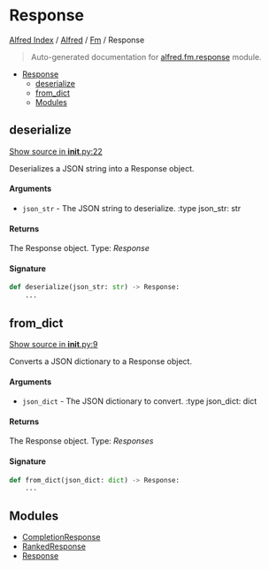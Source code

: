 # Response

[Alfred Index](../../../README.md#alfred-index) /
[Alfred](../../index.md#alfred) /
[Fm](../index.md#fm) /
Response

> Auto-generated documentation for [alfred.fm.response](../../../../alfred/fm/response/__init__.py) module.

- [Response](#response)
  - [deserialize](#deserialize)
  - [from_dict](#from_dict)
  - [Modules](#modules)

## deserialize

[Show source in __init__.py:22](../../../../alfred/fm/response/__init__.py#L22)

Deserializes a JSON string into a Response object.

#### Arguments

- `json_str` - The JSON string to deserialize.
:type json_str: str

#### Returns

The Response object.
Type: *Response*

#### Signature

```python
def deserialize(json_str: str) -> Response:
    ...
```



## from_dict

[Show source in __init__.py:9](../../../../alfred/fm/response/__init__.py#L9)

Converts a JSON dictionary to a Response object.

#### Arguments

- `json_dict` - The JSON dictionary to convert.
:type json_dict: dict

#### Returns

The Response object.
Type: *Responses*

#### Signature

```python
def from_dict(json_dict: dict) -> Response:
    ...
```



## Modules

- [CompletionResponse](./completion_response.md)
- [RankedResponse](./ranked_response.md)
- [Response](./response.md)